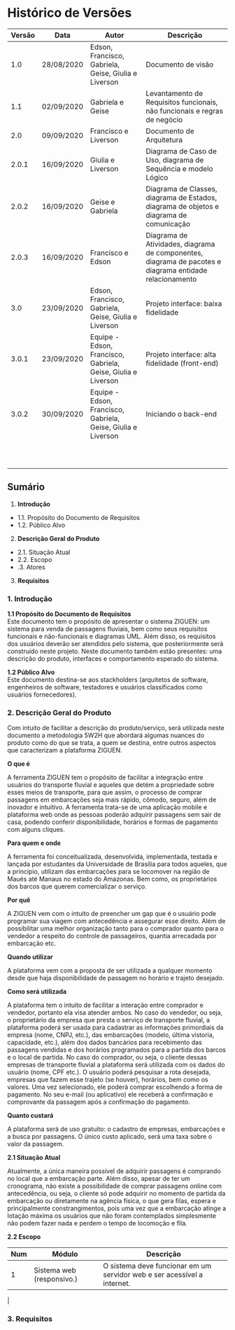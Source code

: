 # Histórico de Versões
| Versão  |  Data  | Autor  |  Descrição  |
| ------------------- | ------------------- | ------------------- | ------------------- |
|  1.0 |  28/08/2020 |  Edson, Francisco, Gabriela, Geise, Giulia e Liverson |  Documento de visão |
|  1.1 |  02/09/2020 |  Gabriela e Geise |  Levantamento de Requisitos funcionais, não funcionais e regras de negócio |
| 2.0  |  09/09/2020 |  Francisco e Liverson |  Documento de Arquitetura |
|  2.0.1 |  16/09/2020 |  Giulia e Liverson |  Diagrama de Caso de Uso, diagrama de Sequência e modelo Lógico |
|  2.0.2 | 16/09/2020  |  Geise e Gabriela |  Diagrama de Classes, diagrama de Estados, diagrama de objetos e diagrama de comunicação |
| 2.0.3  |  16/09/2020 |  Francisco e Edson |  Diagrama de Atividades, diagrama de componentes, diagrama de pacotes e diagrama entidade relacionamento |
|  3.0 | 23/09/2020  |  Edson, Francisco, Gabriela, Geise, Giulia e Liverson |  Projeto interface: baixa fidelidade |
|  3.0.1 | 23/09/2020  |  Equipe - Edson, Francisco, Gabriela, Geise, Giulia e Liverson |  Projeto interface: alta fidelidade (front-end) |
|  3.0.2 | 30/09/2020  |  Equipe - Edson, Francisco, Gabriela, Geise, Giulia e Liverson |  Iniciando o back-end |
|   |   |   |   |
|   |   |   |   |
|   |   |   |   |
|   |   |   |   |
|   |   |   |   |
|   |   |   |   |
|   |   |   |   |
|   |   |   |   |
|   |   |   |   |
|   |   |   |   |


## Sumário
1.  **Introdução**
- 1.1. Propósito do Documento de Requisitos
- 1.2. Público Alvo
2.  **Descrição Geral do Produto**
- 2.1. Situação Atual
- 2.2. Escopo
- .3. Atores
3. **Requisitos**





### 1.  Introdução

**1.1  Propósito do Documento de Requisitos**  
Este documento tem o propósito de apresentar o sistema ZIGUEN: um sistema para venda de passagens fluviais, bem como seus requisitos funcionais e não-funcionais e diagramas UML.  Além disso, os requisitos dos usuários deverão ser atendidos pelo sistema, que posteriormente será construído neste projeto. 
Neste documento também estão presentes: uma descrição do produto, interfaces e comportamento esperado do sistema.

**1.2  Público Alvo**  
Este documento destina-se aos stackholders (arquitetos de software, engenheiros de software, testadores e usuários classificados como usuários fornecedores).

### 2. Descrição Geral do Produto

Com intuito de facilitar a descrição do produto/serviço, será utilizada neste documento a metodologia 5W2H que abordará algumas nuances do produto como do que se trata, a quem se destina, entre outros aspectos que caracterizam a plataforma ZIGUEN.

**O que é**

A ferramenta ZIGUEN tem o propósito de facilitar a integração entre usuários do transporte fluvial e aqueles que detém a propriedade sobre esses meios de transporte, para que assim, o processo de comprar passagens em embarcações seja mais rápido, cômodo, seguro, além de inovador e intuitivo.
A ferramenta trata-se de uma aplicação mobile e plataforma web onde as pessoas poderão adquirir passagens sem sair de casa, podendo conferir disponibilidade, horários e formas de pagamento com alguns cliques.

**Para quem e onde**

A ferramenta foi conceitualizada, desenvolvida, implementada, testada e lançada por estudantes da Universidade de Brasília para todos aqueles, que a princípio, utilizam das embarcações para se locomover na região de Maués até Manaus no estado do Amazonas. Bem como, os proprietários dos barcos que querem comercializar o serviço.

**Por quê**

A ZIGUEN vem com o intuito de preencher um gap que é o usuário pode programar sua viagem com antecedência e assegurar esse direito. Além de possibilitar uma melhor organização tanto para o comprador quanto para o vendedor a respeito do controle de passageiros, quantia arrecadada por embarcação etc.

**Quando utilizar**

A plataforma vem com a proposta de ser utilizada a qualquer momento desde que haja disponibilidade de passagem no horário e trajeto desejado.

**Como será utilizada**

A plataforma tem o intuito de facilitar a interação entre comprador e vendedor, portanto ela visa atender ambos.
No caso do vendedor, ou seja, o proprietário da empresa que presta o serviço de transporte fluvial, a plataforma poderá ser usada para cadastrar as informações primordiais da empresa (nome, CNPJ, etc.), das embarcações (modelo, última vistoria, capacidade, etc.), além dos dados bancários para recebimento das passagens vendidas e dos horários programados para a partida dos barcos e o local de partida.
No caso do comprador, ou seja, o cliente dessas empresas de transporte fluvial a plataforma será utilizada com os dados do usuário (nome, CPF etc.). O usuário poderá pesquisar a rota desejada, empresas que fazem esse trajeto (se houver), horários, bem como os valores. Uma vez selecionado, ele poderá comprar escolhendo a forma de pagamento. No seu e-mail (ou aplicativo) ele receberá a confirmação e comprovante da passagem após a confirmação do pagamento.

**Quanto custará**

A plataforma será de uso gratuito: o cadastro de empresas, embarcações e a busca por passagens. O único custo aplicado, será uma taxa sobre o valor da passagem.

**2.1  Situação Atual**

Atualmente, a única maneira possível de adquirir passagens é comprando no local que a embarcação parte. Além disso, apesar de ter um cronograma, não existe a possibilidade de comprar passagens online com antecedência, ou seja, o cliente só pode adquirir no momento de partida da embarcação ou diretamente na agência física, o que gera filas, espera e principalmente constrangimentos, pois uma vez que a embarcação atinge a lotação máxima os usuários que não foram contemplados simplesmente não podem fazer nada e perdem o tempo de locomoção e fila.

**2.2  Escopo**

| Num  |  Módulo  | Descrição |  
| ------------------- | ------------------- | ------------------- | 
|  1 |  Sistema web (responsivo.) |O sistema deve funcionar em um servidor web e ser acessível a internet.
|  

### 3. Requisitos
